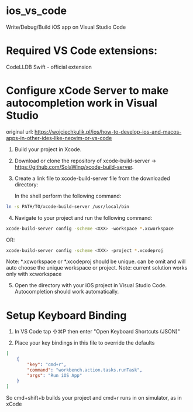 # ios_vs_code
Write/Debug/Build iOS app on Visual Studio Code


# Required VS Code extensions:
   CodeLLDB
   Swift - official extension

# Configure xCode Server to make autocompletion work in Visual Studio
original url: https://wojciechkulik.pl/ios/how-to-develop-ios-and-macos-apps-in-other-ides-like-neovim-or-vs-code

1. Build your project in Xcode.
2. Download or clone the repository of xcode-build-server -> https://github.com/SolaWing/xcode-build-server. 
3. Create a link file to xcode-build-server file from the downloaded directory:

   In the shell perform the following command:
```bash
ln -s PATH/TO/xcode-build-server /usr/local/bin
```

4. Navigate to your project and run the following command:

```bash
xcode-build-server config -scheme <XXX> -workspace *.xcworkspace
```
   OR:
```bash
xcode-build-server config -scheme <XXX> -project *.xcodeproj
```

   Note: *.xcworkspace or *.xcodeproj should be unique. can be omit and will auto choose the unique workspace or project.
   Note: current solution works only with xcworkspace


5. Open the directory with your iOS project in Visual Studio Code. Autocompletion should work automatically.

# Setup Keyboard Binding

1. In VS Code tap ⇧⌘P then enter "Open Keyboard Shortcuts (JSON)"

2. Place your key bindings in this file to override the defaults

```json
[
    {
        "key": "cmd+r",
        "command": "workbench.action.tasks.runTask",
        "args": "Run iOS App"
    }
]
```
So cmd+shift+b builds your project and cmd+r runs in on simulator, as in xCode
